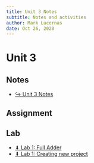 ```yaml
---
title: Unit 3 Notes
subtitle: Notes and activities
author: Mark Lucernas
date: Oct 26, 2020
---
```



# Unit 3

## Notes

- [↪ Unit 3 Notes](notes)

## Assignment

## Lab

- [⬇ Lab 1: Full Adder](file:../../../../files/fall-2020/CISC-211/unit-3/DDCAarm-Lab1.pdf)
- [⬇ Lab 1: Creating new project](file:../../../../files/fall-2020/CISC-211/unit-3/DDCAarm-Lab1.pptx)

